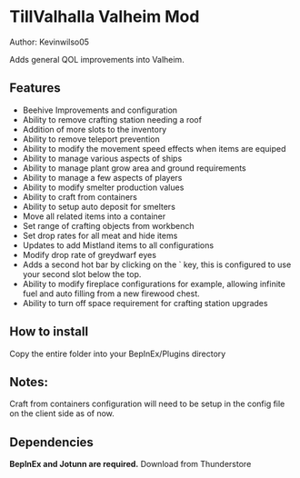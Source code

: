 <h1> TillValhalla Valheim Mod </h1> 
<p> Author: Kevinwilso05

  Adds general QOL improvements into Valheim. </p> 

<h2> Features </h2>  
  <ul> 
    <li> Beehive Improvements and configuration </li> 
  <li> Ability to remove crafting station needing a roof </li> 
  <li> Addition of more slots to the inventory </li> 
  <li> Ability to remove teleport prevention </li> 
  <li> Ability to modify the movement speed effects when items are equiped </li>
  <li> Ability to manage various aspects of ships </li>
  <li> Ability to manage plant grow area and ground requirements </li>
  <li> Ability to manage a few aspects of players </li> 
  <li> Ability to modify smelter production values </li> 
  <li> Ability to craft from containers </li>
  <li> Ability to setup auto deposit for smelters </li>
  <li> Move all related items into a container </li>
  <li> Set range of crafting objects from workbench </li>
  <li> Set drop rates for all meat and hide items </li>
  <li> Updates to add Mistland items to all configurations </li> 
  <li> Modify drop rate of greydwarf eyes </li> 
  <li> Adds a second hot bar by clicking on the ` key, this is configured to use your second slot below the top. </li>
<li> Ability to modify fireplace configurations for example, allowing infinite fuel and auto filling from a new firewood chest. </li>
<li> Ability to turn off space requirement for crafting station upgrades </li>
  </ul>

<h2> How to install </h2> 

<p> Copy the entire folder into your BepInEx/Plugins directory </p> 

<h2> Notes: </h2> 

<p> Craft from containers configuration will need to be setup in the config file on the client side as of now. </p> 

<h2> Dependencies </h2>
<p> <b> BepInEx and Jotunn are required.</b> Download from Thunderstore </p> 
